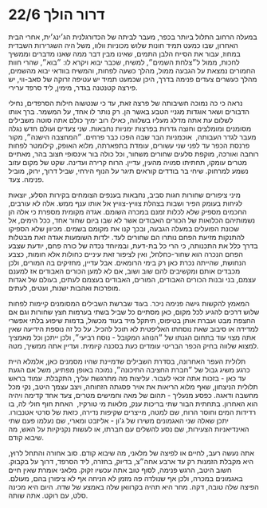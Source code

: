 # דרור הולך 22/6

במעלה הרחוב התלול ביותר בכפר, מעבר לביתה של הכדורגלנית הג׳ינג׳ית, אחרי הבית האחרון, שבו כמעט תמיד חונות שלוש מכוניות וולוו, משל היה השגרירות השבדית במחוז, עבור את הסייח הלבן התמים, שאינו מבין דבר ממה שאנו מדברים וממשיך לחכות, ממול ל״צלחת השמים״, למשיח, שכבר יבוא ויקרא לו: ״בוא״, שהרי חוות החמורים נמצאת על הגבעה ממול, מהלך כשעה לפחות, והמשיח בוודאי יבוא מהשמים, מהלך כעשרים צעדים פנימה בדרך, היכן שכמעט תמיד יש עטיפה זרוקה של סאב-ווי, יש פירצה קטנטנה בגדר, מימין, ליד סרפד ערירי.

נראה כי כה נמוכה חשיבותה של פרצה זאת, עד כי שנטשוה חילות הסרפדים, נחילי הדבורים ושאר אוגדות מגניי הטבע באשר הן. רק נותר לו אחד, על המשמר. ברך אותו לשלום עת אתה מדלג מעליו בשלווה, כאילו רוב ימיך כולם אתה סוטה משבילים מסומנים ומומלצים וחוצה גדרות בפרצות ימניות נחבאות. שני צעדים ועולם חדש נגלה מעבר לגדר העבותה,  אוכמניות הבר שבה הפכו כבר פרחים. ״המחצבה הישנה״, מקור פרנסת הכפר עד לפני שני עשורים, עומדת בתפארתה, מלוא האופק, קילומטר לפחות רוחבה ואורכה, מוקפת סלעים שחורים משחור, וכל כולה בור אינסופי חצוב בהר, מאתיים מטרים עומקו, תחתיתו סמויה מהעין, עדיין. הרוח קרירה ועדינה. שקט של מקום עזוב נשמע למרחוק. שיחי בר בודדים קוראים תיגר על הנוף הירחי, שביל דרוך, ירוק, מוביל פנימה. צעד.

מיני ציפורים שחורות חגות סביב, נחבאות בענפים הצומחים בקירות הסלע, יוצאות לגיחות בעומק הפיר ושבות בצהלת צוויץ-צוויץ אל אותו ענף ממש. אלה לא עורבים, החכמים מספיק שלא לכלות זמנם במכרה השומם. אגדה מקומית מספרת כי אלה הן נשמותיהם הכלואות של הכורים האבודים אשר לא שבו ביום שחור אחד, ככל הימים, אל שכונת הפועלים במעלה הגבעה, ובכך קנו את מקומם בשמים. מכיוון שלא הספיקו להתנקות מזיעת הפחם נותרו הם שחורים לעד. ילדות השומעות אגדה זאת מבטלות בדרך כלל את התכנותה, כי הרי כל בת-דעת, ובמיוחד נכדה של כורה פחם, יודעת שצבע הפחם הנכרה הוא שחור-כחלחל, ואין לציפור זאת עיניים כחולות אלא חומות, כצבע הנחושת, שהייתה נכרת כאן רק בימי הרומאים. אבל עדיין, מחזיקים בה המורים, ולכן מכבדים אותם ומקשיבים להם שוב ושוב, אם לא למען הכורים האבודים אז למענם עצמם, בני ובנות הכורים האבודים, המורים, האבודים בעצמם לעתים, בעולם של אגדות מופרכות ואהבות ישנות, ועטים, לעתים.

המאמץ להקשות גישה פנימה ניכר. בעוד שברשת השבילים המסומנים קיימות לפחות שלוש דרכים להגיע לכל מקום, כאן מסתיים כל שביל בשתי בערמות חצץ שחורות וגם אם החצפת מבט ועברת אותן בטיפוס, תיתקל מיד בעוד מכשול, בדמות שיפוע בלתי אפשרי למדידה או סיבוב שאת נוסחתו האליפטית לא תוכל להכיל. על כל זה נוספת הידיעה שאין אתה מצוי עוד בתחום הגנתו של ״הנוהג המקובל - נוסח רביעי״, ולכן ייתכן וכל מאמציך למצוא שלווה בחיק הכפר הבריטי עומדים כעת בסכנה קיומית. ועדיין אתה ממשיך, מטה.

תלולית העפר האחרונה, בסדרת השבילים שדמיינת שהיו מסמנים כאן, אלמלא היית כרגע משיג גבול של ״חברת החציבה התיכונה״, נמוכה באופן מפתיע, משל אם הגעת עד כאן - בזכות אתה זכאי לעבור. עליצות מה מתרגשת עליך, התקבלת. עמוד בראש תלולית הניצחון, שאף מלוא הריאות את אויר פסגתה הזחוחה, ויצב עצמך היטב, נקי מכל מחשבה ודאגה. כפסע מנעליך - תהום של מאה וחמישים מטרים, צעד אחד קדימה ויהיה הוא האחרון. בתחתית הבור שתי בריכות ענק, מלאות מי טורקיז,  האחת חוף חולי לה, בו רדידות המים וחוסר הרוח, שם למטה, מייצרים שקיפות נדירה, כזאת של סרטי אטנבורו. יתכן שאלה שני האגמונים משירו של ג'ון - אליזבט ומארי, שם נעלמו פעם שתי האינדיאניות הצעירות, שם נסע להשלים עם חברתו, או לעשות נקניקיות על האש, מה שיבוא קודם. 

אתה נעשה רעב, לחיים או לפיצה של מלאני, מה שיבוא קודם. סוב אחורה והתחל לרוץ, היא מקבלת הזמנות רק עד ארבע אחה״צ, בדיוק, בחזרה, ליד הסרפד, דרוך על בקבוק. חשוב היטב, הרגש פנימה, לסוף טוב אתה עכשיו זקוק. מלאני אומרת שאין חיים באגמונים במכרה, ולכן אף שנולדה פה מזמן לא הניחה אף לא ציפורן בהם, מעולם. הפיצה שלה טובה, דקה. מחר היא תהיה בקרוואן שלה באמצע של שדה. היום היא מכינה סלט, עם רוקט. אתה שותה.
